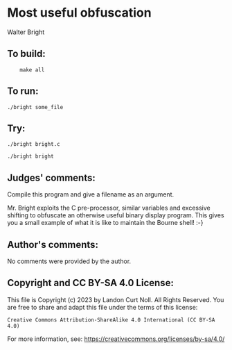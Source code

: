 # Most useful obfuscation 

Walter Bright

## To build:

        make all

## To run:

	./bright some_file

## Try:

	./bright bright.c

	./bright bright


## Judges' comments:

Compile this program and give a filename as an argument.

Mr. Bright exploits the C pre-processor, similar variables and
excessive shifting to obfuscate an otherwise useful binary display
program.  This gives you a small example of what it is like to
maintain the Bourne shell! :-}

## Author's comments:

No comments were provided by the author.

## Copyright and CC BY-SA 4.0 License:

This file is Copyright (c) 2023 by Landon Curt Noll.  All Rights Reserved.
You are free to share and adapt this file under the terms of this license:

    Creative Commons Attribution-ShareAlike 4.0 International (CC BY-SA 4.0)

For more information, see: https://creativecommons.org/licenses/by-sa/4.0/

